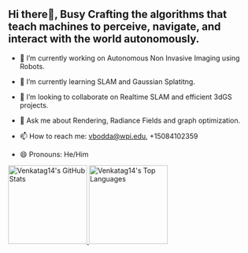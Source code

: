 ## Hi there👋, Busy Crafting the algorithms that teach machines to perceive, navigate, and interact with the world autonomously.


- 🔭 I’m currently working on Autonomous Non Invasive Imaging using Robots.
- 🌱 I’m currently learning SLAM and Gaussian Splatitng.
- 👯 I’m looking to collaborate on Realtime SLAM and efficient 3dGS projects. 

- 💬 Ask me about Rendering, Radiance Fields and graph optimization.
- 📫 How to reach me: vbodda@wpi.edu, +15084102359
- 😄 Pronouns: He/Him


<div align="left">
  <a href="https://github.com/Venkatag14">
    <img height="160" src="https://github-readme-stats.vercel.app/api?username=Venkatag14&show_icons=true&theme=dracula" alt="Venkatag14's GitHub Stats"/>
  </a>
  
  <a href="https://github.com/Venkatag14">
    <img height="160" src="https://github-readme-stats.vercel.app/api/top-langs/?username=Venkatag14&layout=compact" alt="Venkatag14's Top Languages"/>
  </a>
</div>


